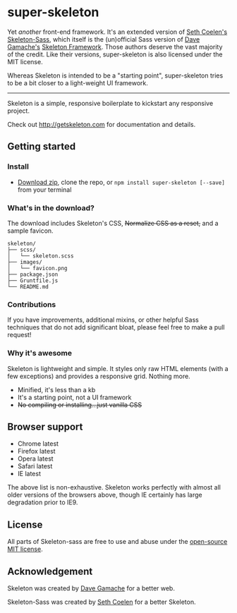 # super-skeleton

Yet *another* front-end framework. It's an extended version of [Seth Coelen's](https://github.com/WhatsNewSaes) [Skeleton-Sass](https://github.com/WhatsNewSaes/Skeleton-Sass), which itself is the (un)official Sass version of [Dave Gamache's](https://github.com/dhg) [Skeleton Framework](http://getskeleton.com). Those authors deserve the vast majority of the credit. Like their versions, super-skeleton is also licensed under the MIT license.

Whereas Skeleton is intended to be a "starting point", super-skeleton tries to be a bit closer to a light-weight UI framework.

-----

Skeleton is a simple, responsive boilerplate to kickstart any responsive project.

Check out <http://getskeleton.com> for documentation and details.

## Getting started

### Install
  * [Download zip](https://github.com/briancappello/super-skeleton/archive/master.zip), clone the repo, or `npm install super-skeleton [--save]` from your terminal

### What's in the download?

The download includes Skeleton's CSS, ~~Normalize CSS as a reset,~~ and a sample favicon.

```
skeleton/
├── scss/
│   └── skeleton.scss
├── images/
│   └── favicon.png
├── package.json
├── Gruntfile.js
└── README.md
```

### Contributions
If you have improvements, additional mixins, or other helpful Sass techniques that do not add significant bloat, please feel free to make a pull request!

### Why it's awesome

Skeleton is lightweight and simple. It styles only raw HTML elements (with a few exceptions) and provides a responsive grid. Nothing more.  

- Minified, it's less than a kb
- It's a starting point, not a UI framework
- ~~No compiling or installing...just vanilla CSS~~


## Browser support

- Chrome latest
- Firefox latest
- Opera latest
- Safari latest
- IE latest

The above list is non-exhaustive. Skeleton works perfectly with almost all older versions of the browsers above, though IE certainly has large degradation prior to IE9.


## License

All parts of Skeleton-sass are free to use and abuse under the [open-source MIT license](http://opensource.org/licenses/mit-license.php).


## Acknowledgement

Skeleton was created by [Dave Gamache](https://twitter.com/dhg) for a better web.

Skeleton-Sass was created by [Seth Coelen](http://sethcoelen.com) for a better Skeleton.
